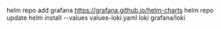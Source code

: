 helm repo add grafana <https://grafana.github.io/helm-charts>
helm repo update
helm install --values values-loki.yaml loki grafana/loki
